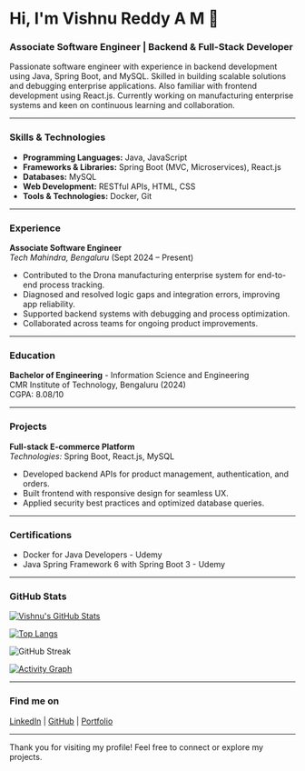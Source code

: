 # Hi, I'm Vishnu Reddy A M 👋

### Associate Software Engineer | Backend & Full-Stack Developer

Passionate software engineer with experience in backend development using Java, Spring Boot, and MySQL. Skilled in building scalable solutions and debugging enterprise applications. Also familiar with frontend development using React.js. Currently working on manufacturing enterprise systems and keen on continuous learning and collaboration.

---

### Skills & Technologies

- **Programming Languages:** Java, JavaScript  
- **Frameworks & Libraries:** Spring Boot (MVC, Microservices), React.js  
- **Databases:** MySQL  
- **Web Development:** RESTful APIs, HTML, CSS  
- **Tools & Technologies:** Docker, Git  

---

### Experience

**Associate Software Engineer**  
*Tech Mahindra, Bengaluru* (Sept 2024 – Present)  
- Contributed to the Drona manufacturing enterprise system for end-to-end process tracking.  
- Diagnosed and resolved logic gaps and integration errors, improving app reliability.  
- Supported backend systems with debugging and process optimization.  
- Collaborated across teams for ongoing product improvements.

---

### Education

**Bachelor of Engineering** - Information Science and Engineering  
CMR Institute of Technology, Bengaluru (2024)  
CGPA: 8.08/10  

---

### Projects

**Full-stack E-commerce Platform**  
*Technologies:* Spring Boot, React.js, MySQL  
- Developed backend APIs for product management, authentication, and orders.  
- Built frontend with responsive design for seamless UX.  
- Applied security best practices and optimized database queries.

---

### Certifications

- Docker for Java Developers - Udemy  
- Java Spring Framework 6 with Spring Boot 3 - Udemy  

---

### GitHub Stats

[![Vishnu's GitHub Stats](https://github-readme-stats.vercel.app/api?username=iamvishhnu12&show_icons=true&theme=radical)](https://github.com/iamvishhnu12)

[![Top Langs](https://github-readme-stats.vercel.app/api/top-langs/?username=iamvishhnu12&layout=compact&theme=radical)](https://github.com/iamvishhnu12)

![GitHub Streak](https://github-readme-streak-stats.herokuapp.com/?user=iamvishhnu12&theme=dark)

[![Activity Graph](https://github-readme-activity-graph.cyclic.app/graph?username=iamvishhnu12&theme=react-dark)](https://github.com/iamvishhnu12)

---

### Find me on

[LinkedIn](https://www.linkedin.com/in/vishnu-reddy-a-m-333971308/) | [GitHub](https://github.com/iamvishhnu12) | [Portfolio](https://iamvishnu12.github.io/portfolio/)

---

Thank you for visiting my profile! Feel free to connect or explore my projects.

